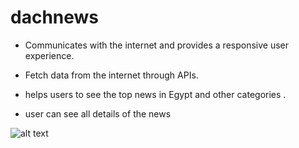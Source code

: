 # dachnews

- Communicates with the internet and provides a responsive user experience.

- Fetch data from the internet through APIs.

- helps users to see the top news in Egypt and other categories .

- user can see all details of the news

![alt text](https://static.wixstatic.com/media/4a437c_d5cf75a8dbf04b53ae9891df7e8c8a91~mv2.jpg/v1/fill/w_759,h_569,al_c,q_85,usm_0.66_1.00_0.01/Untitled-5.webp)
